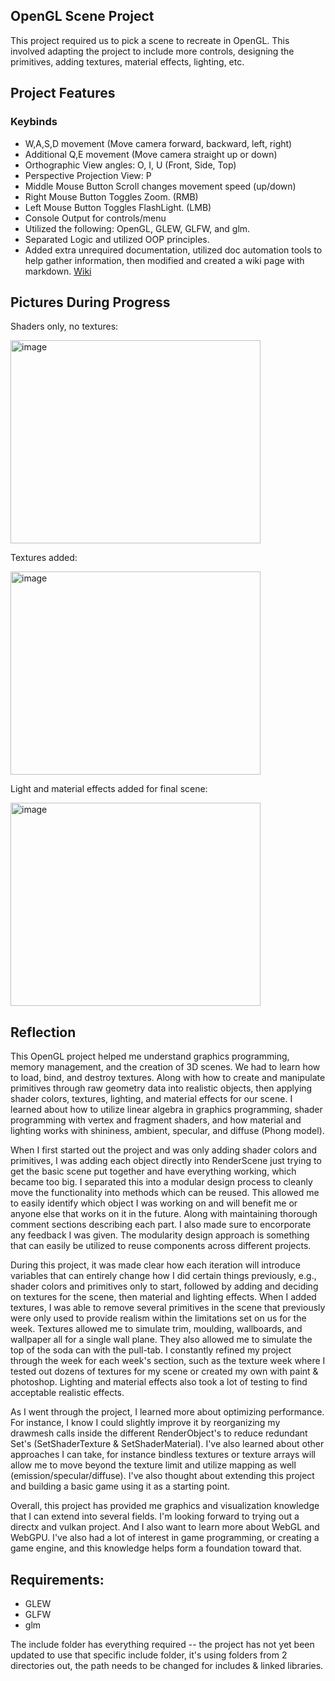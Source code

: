 ## OpenGL Scene Project

This project required us to pick a scene to recreate in OpenGL. This involved adapting the project to include more controls, designing the primitives, adding textures, material effects, lighting, etc.


## Project Features
### Keybinds
* W,A,S,D movement (Move camera forward, backward, left, right)
* Additional Q,E movement (Move camera straight up or down)
* Orthographic View angles: O, I, U (Front, Side, Top)
* Perspective Projection View: P
* Middle Mouse Button Scroll changes movement speed (up/down)
* Right Mouse Button Toggles Zoom. (RMB)
* Left Mouse Button Toggles FlashLight. (LMB)
* Console Output for controls/menu
* Utilized the following: OpenGL, GLEW, GLFW, and glm.
* Separated Logic and utilized OOP principles. 
* Added extra unrequired documentation, utilized doc automation tools to help gather information, then modified and created a wiki page with markdown. [Wiki](https://github.com/MatthewTheHall/OpenGLProjectscene/wiki/Project)


## Pictures During Progress

   
Shaders only, no textures:

<img width="400" height="325" alt="image" src="https://github.com/user-attachments/assets/16b12b4b-6c24-402b-aa68-de01171cc6f5" />


Textures added:


<img width="400" height="325" alt="image" src="https://github.com/user-attachments/assets/3f3a9e2e-61dc-4cc9-a26e-f471f48107a2" />


Light and material effects added for final scene:

<img width="400" height="325" alt="image" src="https://github.com/user-attachments/assets/1bbb0cfb-2670-4dd7-85b9-980f000b9b39" />




## Reflection

This OpenGL project helped me understand graphics programming, memory management, and the creation of 3D scenes. We had to learn how to load, bind, and destroy textures. Along with how to create and manipulate primitives through raw geometry data into realistic objects, then applying shader colors, textures, lighting, and material effects for our scene. I learned about how to utilize linear algebra in graphics programming, shader programming with vertex and fragment shaders, and how material and lighting works with shininess, ambient, specular, and diffuse (Phong model).

When I first started out the project and was only adding shader colors and primitives, I was adding each object directly into RenderScene just trying to get the basic scene put together and have everything working, which became too big. I separated this into a modular design process to cleanly move the functionality into methods which can be reused. This allowed me to easily identify which object I was working on and will benefit me or anyone else that works on it in the future. Along with maintaining thorough comment sections describing each part. I also made sure to encorporate any feedback I was given. The modularity design approach is something that can easily be utilized to reuse components across different projects.

During this project, it was made clear how each iteration will introduce variables that can entirely change how I did certain things previously, e.g., shader colors and primitives only to start, followed by adding and deciding on textures for the scene, then material and lighting effects. When I added textures, I was able to remove several primitives in the scene that previously were only used to provide realism within the limitations set on us for the week. Textures allowed me to simulate trim, moulding, wallboards, and wallpaper all for a single wall plane. They also allowed me to simulate the top of the soda can with the pull-tab. I constantly refined my project through the week for each week's section, such as the texture week where I tested out dozens of textures for my scene or created my own with paint & photoshop. Lighting and material effects also took a lot of testing to find acceptable realistic effects.

As I went through the project, I learned more about optimizing performance. For instance, I know I could slightly improve it by reorganizing my drawmesh calls inside the different RenderObject's to reduce redundant Set's (SetShaderTexture & SetShaderMaterial). I've also learned about other approaches I can take, for instance bindless textures or texture arrays will allow me to move beyond the texture limit and utilize mapping as well (emission/specular/diffuse). I've also thought about extending this project and building a basic game using it as a starting point. 

Overall, this project has provided me graphics and visualization knowledge that I can extend into several fields. I'm looking forward to trying out a directx and vulkan project. And I also want to learn more about WebGL and WebGPU. I've also had a lot of interest in game programming, or creating a game engine, and this knowledge helps form a foundation toward that.


## Requirements:
* GLEW
* GLFW
* glm

The include folder has everything required -- the project has not yet been updated to use that specific include folder, it's using folders from 2 directories out, the path needs to be changed for includes & linked libraries. 
